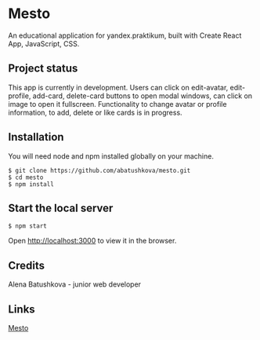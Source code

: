 # Mesto

An educational application for yandex.praktikum, built with Create React App, JavaScript, CSS.

## Project status
This app is currently in development. Users can click on edit-avatar, edit-profile, add-card, delete-card buttons to open modal windows, can click on image to open it fullscreen. Functionality to change avatar or profile information, to add, delete or like cards is in progress.

## Installation
You will need node and npm installed globally on your machine.
```
$ git clone https://github.com/abatushkova/mesto.git
$ cd mesto
$ npm install
```

## Start the local server
```
$ npm start
```
Open [http://localhost:3000](http://localhost:3000) to view it in the browser.

## Credits
Alena Batushkova - junior web developer

## Links
[Mesto](https://abatushkova.github.io/mesto)
